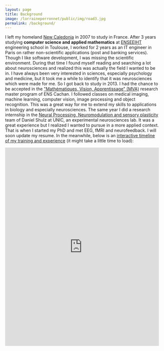 ```yaml
---
layout: page
title: Background
image: /lorraineperronnet/public/img/road3.jpg
permalink: /background/
---
```


I left my homeland [New Caledonia](https://en.wikipedia.org/wiki/New_Caledonia) in 2007 to study in France. After 3 years studying **computer science and applied mathematics** at [ENSEEIHT](http://www.enseeiht.fr/fr/index.html) engineering school in Toulouse, I worked for 2 years as an IT engineer in Paris on rather non-scientific applications (post and banking services). Though I like software development, I was missing the scientific environment. During that time I found myself reading and searching a lot about neurosciences and realized this was actually the field I wanted to be in. I have always been very interested in sciences, especially psychology and medicine, but it took me a while to identify that it was neurosciences which were made for me. So I got back to study in 2013. I had the chance to be accepted in the ["Mathématiques, Vision, Apprentissage" (MVA)](http://www.cmla.ens-cachan.fr/version-anglaise/academics/mva-master-degree-227777.kjsp?RH=ACCUEIL_GB) research master program of ENS Cachan. I followed classes on medical imaging, machine learning, computer vision, image processing and object recognition. This was a great way for me to extend my skills to applications in biology and especially neurosciences. The same year I did a research internship in the [Neural Processing, Neuromodulation and sensory plasticity](https://www.unic.cnrs-gif.fr/teams/Research%20group%20of%20Daniel%20Shulz) team of Daniel Shulz at UNIC, an experimental neurosciences lab. It was a great experience but I realized I wanted to pursue in a more applied context. That is when I started my PhD and met EEG, fMRI and neurofeedback. I will soon update my resume. In the meanwhile, below is an [interactive timeline of my training and experience](https://cdn.knightlab.com/libs/timeline3/latest/embed/index.html?source=1N46JXnboI8xHbBq5hj3fjEm70N-6syHMXdVC3_r8cwY&font=Default&lang=en&start_at_end=true&initial_zoom=1&height=650) (it might take a little time to load):

<iframe src='https://cdn.knightlab.com/libs/timeline3/latest/embed/index.html?source=1N46JXnboI8xHbBq5hj3fjEm70N-6syHMXdVC3_r8cwY&font=Default&lang=en&start_at_end=true&initial_zoom=2&height=650' width='100%' height='650' webkitallowfullscreen mozallowfullscreen allowfullscreen frameborder='0'></iframe>
